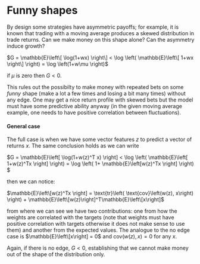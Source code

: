# Funny shapes

By design some strategies have asymmetric payoffs; for example, it is known that trading with a moving average produces a skewed distribution in trade returns. Can we make money on this shape alone? Can the asymmetry induce growth? 

$G = \mathbb{E}\left\[ \log(1+wx) \right\] < \log \left( \mathbb{E}\left\[ 1+wx \right\] \right) = \log \left(1+w\mu \right)$

if $\mu$ is zero then $G < 0$.

This rules out the possibilty to make money with repeated bets on some _funny_ shape (make a lot a few times and losing a bit many times) without any edge. One may get a nice return profile with skewed bets but the model must have some predictive ability anyway (in the given moving average example, one needs to have positive correlation between fluctuations).


#### General case

The full case is when we have some vector features $z$ to predict a vector of returns $x$. The same conclusion holds as we can write

$G = \mathbb{E}\left\[ \log(1+w(z)^T x) \right\] < \log \left( \mathbb{E}\left\[ 1+w(z)^Tx \right] \right) =  \log \left( 1+ \mathbb{E}\left\[w(z)^Tx \right] \right) $ 

then we can notice:

$\mathbb{E}\left\[w(z)^Tx \right] = \text{tr}\left( \text{cov}\left(w(z), x\right) \right) + \mathbb{E}\left\[w(z)\right]^T\mathbb{E}\left\[x\right]$

from where we can see we have two contributions: one from how the weights are correlated with the targets (note that weights must have positive correlation with targets otherwise it does not make sense to use them) and another from the expected values. The analogue to the no edge case is $\mathbb{E}\left\[x\right] = 0$ and $\text{cov}\left(w(z), x\right) = 0$ for any $x$.

Again, if there is no edge, $G<0$, establishing that we cannot make money out of the shape of the distribution only.
